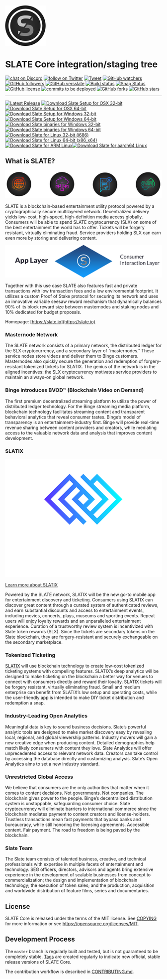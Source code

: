 [![LOGO](doc/slate-logo.png?style=centerme)](https://slate.io/)

SLATE Core integration/staging tree 
===================================

[![chat on Discord](https://img.shields.io/discord/308323056592486420.svg?logo=discord?style=centerme)](https://discord.gg/ENuwHH5) [![follow on Twitter](https://img.shields.io/twitter/follow/slatecurrency.svg?style=social&logo=twitter?style=centerme)](https://twitter.com/intent/follow?screen_name=slatecurrency) [![Tweet](https://img.shields.io/twitter/url/https/github.com/slatecurrency/slate.svg?style=social?style=centerme)](https://twitter.com/intent/tweet?text=Wow:&url=https%3A%2F%2Fgithub.com%2Fslatecurrency%2Fslate) [![GitHub watchers](https://img.shields.io/github/watchers/slatecurrency/slate.svg?style=social&label=Watch?style=centerme)](https://github.com/slatecurrency/slate/watchers) [![GitHub followers](https://img.shields.io/github/followers/slatecurrency.svg?style=social&label=Follow?style=centerme)](https://github.com/slatecurrency/slate/followers) [![GitHub versslate](https://badge.fury.io/gh/slatecurrency%2Fslate.svg?style=centerme)](https://badge.fury.io/gh/slatecurrency%2Fslate) [![Build status](https://travis-ci.org/slatecurrency/slate.svg?branch=master?style=centerme)](https://travis-ci.org/slatecurrency/slate) [![Snap Status](https://build.snapcraft.io/badge/slateapps/slate.svg?style=centerme)](https://build.snapcraft.io/user/slateapps/slate) [![GitHub license](https://img.shields.io/github/license/slatecurrency/slate.svg?style=centerme)](https://github.com/slatecurrency/slate) [![commits to be deployed](https://img.shields.io/github/commits-since/slatecurrency/slate/0.1.03.svg?label=commits%20to%20be%20deployed?style=centerme)](https://github.com/slatecurrency/slate/compare/0.1.03...master) [![GitHub forks](https://img.shields.io/github/forks/slatecurrency/slate.svg?style=centerme)](https://github.com/slatecurrency/slate/network) [![GitHub stars](https://img.shields.io/github/stars/slatecurrency/slate.svg?style=centerme)](https://github.com/slatecurrency/slate/stargazers)


---
[![Latest Release](https://img.shields.io/github/downloads/slatecurrency/slate/latest/total.svg?style=centerme)](https://github.com/slatecurrency/slate/releases/latest) [![Download Slate Setup for OSX 32-bit](https://img.shields.io/github/downloads/slatecurrency/slate/v0.1.03/slate-0.1.03-osx-unsigned.dmg.svg?style=centerme)](https://github.com/slatecurrency/slate/releases/download/v0.1.03/slate-0.1.03-osx-unsigned.dmg)[![Download Slate Setup for OSX 64-bit](https://img.shields.io/github/downloads/slatecurrency/slate/v0.1.03/slate-0.1.03-osx64.tar.gz.svg?style=centerme)](https://github.com/slatecurrency/slate/releases/download/v0.1.03/slate-0.1.03-osx64.tar.gz.exe) [![Download Slate Setup for Windows 32-bit](https://img.shields.io/github/downloads/slatecurrency/slate/latest/slate-0.1.03-win32-setup-unsigned.exe.svg?style=centerme)](https://github.com/slatecurrency/slate/releases/download/v0.1.03/slate-0.1.03-win32-setup-unsigned.exe)[![Download Slate Setup for Windows 64-bit](https://img.shields.io/github/downloads/slatecurrency/slate/latest/slate-0.1.03-win64-setup-unsigned.exe.svg?style=centerme)](https://github.com/slatecurrency/slate/releases/download/v0.1.03/slate-0.1.03-win64-setup-unsigned.exe)[![Download Slate binaries for Windows 32-bit](https://img.shields.io/github/downloads/slatecurrency/slate/latest/slate-0.1.03-win32.zip.svg?style=centerme)](https://github.com/slatecurrency/slate/releases/download/v0.1.03/slate-0.1.03-win32.zip) [![Download Slate binaries for Windows 64-bit](https://img.shields.io/github/downloads/slatecurrency/slate/latest/slate-0.1.03-win64.svg?style=centerme)](https://github.com/slatecurrency/slate/releases/download/v0.1.03/slate-0.1.03-win64.exe) [![Download Slate for Linux 32-bit (i686)](https://img.shields.io/github/downloads/slatecurrency/slate/v0.1.03/slate-0.1.03-i686-pc-linux-gnu.tar.gz.svg?style=centerme)](https://github.com/slatecurrency/slate/releases/download/v0.1.03/slate-0.1.03-i686-pc-linux-gnu.tar.gz)[![Download Slate for Linux 64-bit (x86_x64)](https://img.shields.io/github/downloads/slatecurrency/slate/v0.1.03/slate-0.1.03-x86_64-linux-gnu.tar.gz.svg?style=centerme)](https://github.com/slatecurrency/slate/releases/download/v0.1.03/slate-0.1.03-x86_64-linux-gnu.tar.gz)[![Download Slate for ARM Linux](https://img.shields.io/github/downloads/slatecurrency/slate/v0.1.03/slate-0.1.03-arm-linux-gnueabihf.tar.gz.svg?style=centerme)](https://github.com/slatecurrency/slate/releases/download/v0.1.03/slate-0.1.03-arm-linux-gnueabihf.tar.gz)[![Download Slate for aarch64 Linux](https://img.shields.io/github/downloads/slatecurrency/slate/v0.1.03/slate-0.1.03-aarch64-linux-gnu.tar.gz.svg?style=centerme)](https://github.com/slatecurrency/slate/releases/download/v0.1.03/slate-0.1.03-aarch64-linux-gnu.tar.gz)

What is SLATE?
--------------


![SLATE](doc/what-is-slate.png?style=centerme)

SLATE is a blockchain-based entertainment utility protocol powered by a
cryptographically secure multilayered network. Decentralized delivery yields
low-cost, high-speed, high-definition media access globally. Consumers will be
able to spend SLATE cryptocurrency (SLX) on some of the best entertainment the
world has to offer. Tickets will be forgery resistant, virtually eliminating
fraud. Service providers holding SLX can earn even more by storing and
delivering content.

![applayer](doc/applayer.png?style=centerme)

Together with this use case SLATE also features fast and private transactions
with low transaction fees and a low environmental footprint.  It utilizes a
custom Proof of Stake protocol for securing its network and uses an innovative
variable seesaw reward mechanism that dynamically balances 90% of its block
reward size between masternodes and staking nodes and 10% dedicated for budget
proposals.

Homepage: [https://slate.io](https://slate.io)

### Masternode Network

The SLATE network consists of a primary network, the distributed ledger for the SLX cryptocurrency, and a secondary layer of “masternodes.” These service nodes store videos and deliver them to Binge customers. Masternodes also quickly secure the generation and redemption of forgery-resistant tokenized tickets for SLATIX. The genius of the network is in the aligned incentives: the SLX cryptocurrency motivates service providers to maintain an always-on global network.


### Binge introduces BVOD™ (Blockchain Video on Demand)

The first premium decentralized streaming platform to utilize the power of distributed ledger technology. For the Binge streaming media platform, blockchain technology facilitates streaming content and transparent behavioral analytics that reveal consumer tastes. Binge’s model of transparency is an entertainment-industry first. Binge will provide real-time revenue sharing between content providers and creators, while mediating access to the valuable network data and analysis that improves content development. 


### SLATIX

![SLATIX](doc/slatix-logo.png?style=centerme&height="130")

[Learn more about SLATIX](https://slatix.com/)

Powered by the SLATE network, SLATIX will be the new go-to mobile app for entertainment discovery and ticketing. Consumers using SLATIX can discover great content through a curated system of authenticated reviews, and earn substantial discounts and access to entertainment events, including movies, concerts, plays, museums and sporting events. Repeat users will enjoy loyalty rewards and an unparalleled entertainment experience. Curation of a trustworthy review system is incentivized with Slate token rewards (SLX). Since the tickets are secondary tokens on the Slate blockchain, they are forgery-resistant and securely exchangeable on the secondary marketplace.

### Tokenized Ticketing

[SLATIX](https://slatix.com/) will use blockchain technology to create low-cost tokenized ticketing systems with compelling features. SLATIX’s deep analytics will be designed to make ticketing on the blockchain a better way for venues to connect with consumers directly and reward their loyalty. SLATIX tickets will be forgery resistant, virtually eliminating fraud. Small and medium enterprise can benefit from SLATIX’s low setup and operating costs, while the user-friendly app is intended to make DIY ticket distribution and redemption a snap.

### Industry-Leading Open Analytics

Meaningful data is key to sound business decisions. Slate’s powerful analytic tools are designed to make market discovery easy by revealing local, regional, and global viewership patterns. Industry movers will gain a new creative edge when producing content. Detailed demographics help match likely consumers with content they love. Slate Analytics will offer unprecedented access to relevant network data. Creators can take control by accessing the database directly and customizing analysis. Slate’s Open Analytics aims to set a new industry standard.

### Unrestricted Global Access

We believe that consumers are the only authorities that matter when it comes to content decisions. Not governments. Not companies. The blockchain gives power to the people. Binge’s decentralized distribution system is unstoppable, safeguarding consumer choice. Slate cryptocurrency will eliminate barriers to international commerce since the blockchain mediates payment to content creators and license-holders. Trustless transactions mean fast payments that bypass banks and bureaucracy, while still honoring the licensing agreements. Accessible content. Fair payment. The road to freedom is being paved by the blockchain.

### Slate Team

The Slate team consists of talented business, creative, and technical professionals with expertise in multiple facets of entertainment and technology. SEG officers, directors, advisors and agents bring extensive experience in the development of scalable businesses from concept to commercialization; the design and implementation of blockchain technology; the execution of token sales; and the production, acquisition and worldwide distribution of feature films, series and documentaries.


License
-------

SLATE Core is released under the terms of the MIT license. See [COPYING](COPYING) for more
information or see https://opensource.org/licenses/MIT.

Development Process
-------------------

The `master` branch is regularly built and tested, but is not guaranteed to be
completely stable. [Tags](https://github.com/slatecurrency/slate/tags) are created
regularly to indicate new official, stable release versions of SLATE Core.

The contribution workflow is described in [CONTRIBUTING.md](CONTRIBUTING.md).
